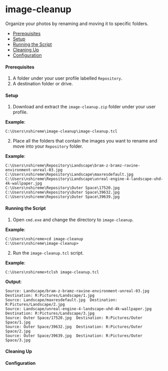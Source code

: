 # image-cleanup
Organize your photos by renaming and moving it to specific folders.

* [Prerequisites](#prerequisites)
* [Setup](#setup)
* [Running the Script](#running-the-script)
* [Cleaning Up](#cleaning-up)
* [Configuration](#configuration)

#### <a name="prerequisites"></a>Prerequisites
1. A folder under your user profile labelled `Repository`.
2. A destination folder or drive.

#### <a name="setup"></a>Setup
1. Download and extract the `image-cleanup.zip` folder under your user profile.

**Example**:
```
C:\Users\nshireme\image-cleanup\image-cleanup.tcl
```
2. Place all the folders that contain the images you want to rename and move into your `Repository` folder.

**Example**:
```
C:\Users\nshireme\Repository\Landscape\bram-z-bramz-ravine-environment-unreal-03.jpg
C:\Users\nshireme\Repository\Landscape\maxresdefault.jpg
C:\Users\nshireme\Repository\Landscape\unreal-engine-4-landscape-uhd-4k-wallpaper.jpg
C:\Users\nshireme\Repository\Outer Space\17520.jpg
C:\Users\nshireme\Repository\Outer Space\39632.jpg
C:\Users\nshireme\Repository\Outer Space\39639.jpg
```
#### <a name="running-the-script"></a>Running the Script

1. Open `cmd.exe` and change the directory to `image-cleanup`.

**Example**:
```batch
C:\Users\nshireme>cd image-cleanup
C:\Users\nshireme\image-cleanup>
```
2. Run the `image-cleanup.tcl` script.

**Example**:
```batch
C:\Users\nshireme>tclsh image-cleanup.tcl
```

**Output**:
```
Source: Landscape/bram-z-bramz-ravine-environment-unreal-03.jpg  Destination: R:Pictures/Landscape/1.jpg
Source: Landscape/maxresdefault.jpg  Destination: R:Pictures/Landscape/2.jpg
Source: Landscape/unreal-engine-4-landscape-uhd-4k-wallpaper.jpg  Destination: R:Pictures/Landscape/3.jpg
Source: Outer Space/17520.jpg  Destination: R:Pictures/Outer Space/1.jpg
Source: Outer Space/39632.jpg  Destination: R:Pictures/Outer Space/2.jpg
Source: Outer Space/39639.jpg  Destination: R:Pictures/Outer Space/3.jpg
```
#### <a name="cleaning-up"></a>Cleaning Up
#### <a name="configuration"></a>Configuration
